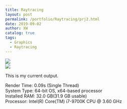 ```yaml
---
title: Raytracing
layout: post
permalink: /portfolio/Raytracing/prj2.html
date: 2019-09-02
author: XW
catalog: true
tags:
  - Graphics
  - Raytracing
---
```



<div>
    <img src="{{site.url}}/portfolio/Raytracing/prj2.png" class="post-image" />
</div>

<div>
    <img src="{{site.url}}/portfolio/Raytracing/prj2Z.png" class="post-image" />
</div>

This is my current output. 

<div>Render Time: 0.09s (Single Thread)</div>
<div>System Type: 64-bit OS, x64-based processor</div>
<div>Installed RAM: 32.0 GB(31.9 GB usable)</div>
<div>Processor: Intel(R) Core(TM) i7-9700K CPU @ 3.60 GHz</div>


